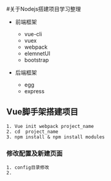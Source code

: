 #关于Nodejs搭建项目学习整理

* 前端框架
  - vue-cli
  - vuex
  - webpack
  - elemnetUI
  - bootstrap

* 后端框架
    - egg
    - express

## Vue脚手架搭建项目
    1. Vue init webpack project_name
    2. cd  project_name
    3. npm install & npm install modules

### 修改配置及新建页面
    1. config目录修改
    2.
